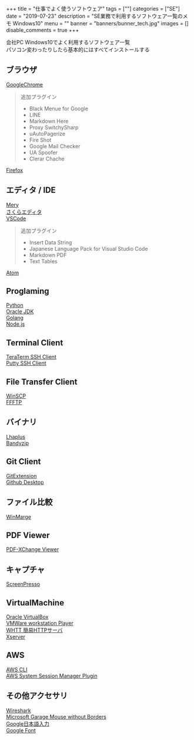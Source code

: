 +++
title = "仕事でよく使うソフトウェア"
tags = [""]
categories = ["SE"]
date = "2019-07-23"
description = "SE業務で利用するソフトウェア一覧のメモ Windows10"
menu = ""
banner = "banners/bunner_tech.jpg"
images = []
disable_comments = true
+++

会社PC Windows10でよく利用するソフトウェア一覧  
パソコン変わったりしたら基本的にはすべてインストールする   

## ブラウザ  
<i class="fas fa-external-link-alt"></i> [GoogleChrome](https://www.google.com/intl/ja/chrome/)  

> 追加プラグイン  
> 
>    * Black Menue for Google  
>    * LINE  
>    * Markdown Here  
>    * Proxy SwitchySharp  
>    * uAutoPagerize  
>    * Fire Shot  
>    * Google Mail Checker  
>    * UA Spoofer  
>    * Clerar Chache  

<i class="fas fa-external-link-alt"></i> [Firefox](https://www.mozilla.org/ja/firefox/new/)  

## エディタ / IDE
<i class="fas fa-external-link-alt"></i> [Mery](https://forest.watch.impress.co.jp/library/software/mery/)  
<i class="fas fa-external-link-alt"></i> [さくらエディタ](https://sakura-editor.github.io/download.html)  
<i class="fas fa-external-link-alt"></i> [VSCode](https://code.visualstudio.com/)  

> 追加プラグイン  
>
>    * Insert Data String
>    * Japanese Language Pack for Visual Studio Code
>    * Markdown PDF
>    * Text Tables

<i class="fas fa-external-link-alt"></i> [Atom](https://atom.io/)  

## Proglaming
<i class="fas fa-external-link-alt"></i> [Python](https://www.python.org/downloads/)  
<i class="fas fa-external-link-alt"></i> [Oracle JDK](https://www.oracle.com/technetwork/java/javase/downloads/index.html)  
<i class="fas fa-external-link-alt"></i> [Golang](https://golang.org/)  
<i class="fas fa-external-link-alt"></i> [Node.js](https://nodejs.org/ja/)  

## Terminal Client
<i class="fas fa-external-link-alt"></i> [TeraTerm SSH Client](https://forest.watch.impress.co.jp/library/software/utf8teraterm/)  
<i class="fas fa-external-link-alt"></i> [Putty SSH Client](https://www.putty.org/)  

## File Transfer Client
<i class="fas fa-external-link-alt"></i> [WinSCP](https://forest.watch.impress.co.jp/library/software/winscp/)  
<i class="fas fa-external-link-alt"></i> [FFFTP](https://forest.watch.impress.co.jp/library/software/ffftp/)  

## バイナリ
<i class="fas fa-external-link-alt"></i> [Lhaplus](https://forest.watch.impress.co.jp/library/software/lhaplus/)  
<i class="fas fa-external-link-alt"></i> [Bandyzip](https://jp.bandisoft.com/bandizip/)  

## Git Client
<i class="fas fa-external-link-alt"></i> [GitExtension](https://sourceforge.net/projects/gitextensions/)  
<i class="fas fa-external-link-alt"></i> [Github Desktop](https://desktop.github.com/)  

## ファイル比較
<i class="fas fa-external-link-alt"></i> [WinMarge](http://winmerge.org/?lang=ja)  

## PDF Viewer
<i class="fas fa-external-link-alt"></i> [PDF-XChange Viewer](https://forest.watch.impress.co.jp/library/software/pdfxchange/)  

## キャプチャ  
<i class="fas fa-external-link-alt"></i> [ScreenPresso](https://www.screenpresso.com/ja/)  

## VirtualMachine  
<i class="fas fa-external-link-alt"></i> [Oracle VirtualBox](https://www.oracle.com/technetwork/server-storage/virtualbox/downloads/index.html?ssSourceSiteId=otnjp)  
<i class="fas fa-external-link-alt"></i> [VMWare workstation Player](https://www.vmware.com/jp/products/workstation-player.html)  
<i class="fas fa-external-link-alt"></i> [WHTT 簡易HTTPサーバ](https://www.vector.co.jp/soft/winnt/net/se502556.html)  
<i class="fas fa-external-link-alt"></i> [Xserver](https://sourceforge.net/projects/vcxsrv/)  

## AWS
<i class="fas fa-external-link-alt"></i> [AWS CLI](https://docs.aws.amazon.com/ja_jp/cli/latest/userguide/install-windows.html)  
<i class="fas fa-external-link-alt"></i> [AWS System Session Manager Plugin](https://docs.aws.amazon.com/ja_jp/systems-manager/latest/userguide/session-manager-working-with-install-plugin.html#install-plugin-windows)  

## その他アクセサリ  
<i class="fas fa-external-link-alt"></i> [Wireshark](https://forest.watch.impress.co.jp/library/software/wireshark/)  
<i class="fas fa-external-link-alt"></i> [Microsoft Garage Mouse without Borders](https://www.microsoft.com/en-us/download/details.aspx?id=35460)  
<i class="fas fa-external-link-alt"></i> [Google日本語入力](https://www.google.co.jp/ime/)  
<i class="fas fa-external-link-alt"></i> [Google Font](https://www.google.com/get/noto/)  
